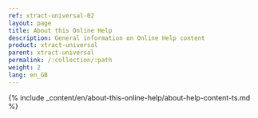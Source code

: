 ```yaml
---
ref: xtract-universal-02
layout: page
title: About this Online Help
description: General information on Online Help content
product: xtract-universal
parent: xtract-universal
permalink: /:collection/:path
weight: 2
lang: en_GB
---
```


{% include _content/en/about-this-online-help/about-help-content-ts.md %} 

